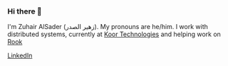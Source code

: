 ### Hi there 👋
I'm Zuhair AlSader (زهير  الصدر). My pronouns are he/him. I work with distributed systems, currently at [Koor Technologies](https://koor.tech/) and helping work on [Rook](https://rook.io)

[LinkedIn](https://www.linkedin.com/in/zalsader/)

<!--
**zalsader/zalsader** is a ✨ _special_ ✨ repository because its `README.md` (this file) appears on your GitHub profile.

Here are some ideas to get you started:

- 🔭 I’m currently working on ...
- 🌱 I’m currently learning ...
- 👯 I’m looking to collaborate on ...
- 🤔 I’m looking for help with ...
- 💬 Ask me about ...
- 📫 How to reach me: ...
- 😄 Pronouns: ...
- ⚡ Fun fact: ...
-->
